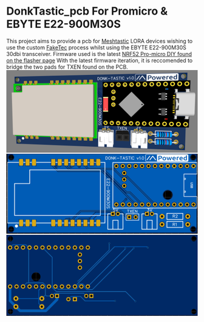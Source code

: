 # DonkTastic_pcb For Promicro & EBYTE E22-900M30S
This project aims to provide a pcb for [Meshtastic](https://meshtastic.org/) LORA devices wishing to use the custom [FakeTec](https://github.com/gargomoma/fakeTec_pcb?tab=readme-ov-file)
process whilst using the EBYTE E22-900M30S 30dbi transceiver.
Firmware used is the latest [NRF52 Pro-micro DIY found on the flasher page](https://flasher.meshtastic.org/)
With the latest firmware iteration, it is reccomended to bridge the two pads for TXEN found on the PCB.
![V13D](https://github.com/jycannel/DonkTastic_pcb/blob/main/Pictures/V1.0/Donkv1.03D.png) ![V1Front](https://github.com/jycannel/DonkTastic_pcb/blob/main/Pictures/V1.0/donkv1.0F.png) ![V1Rear](https://github.com/jycannel/DonkTastic_pcb/blob/main/Pictures/V1.0/donkv1.0R.png)
